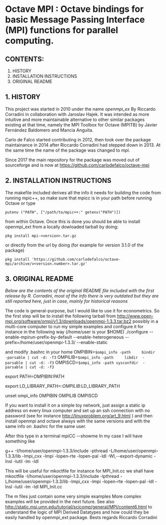 # Octave MPI : Octave bindings for basic Message Passing Interface (MPI) functions for parallel computing.

## CONTENTS:

1. HISTORY
2. INSTALLATION INSTRUCTIONS
3. ORIGINAL README

## 1. HISTORY

This project was started in 2010 under the name *openmpi_ex* 
By Riccardo Corradini in collaboration with Jaroslav Hajek. 
It was intended as more intuitive and more maintainable
alternative to other similar packages existing at that time, 
namely the MPI Toolbox for Octave (MPITB) by Javier Fernández 
Baldomero and Mancia Anguita.

Carlo de Falco started contributing in 2012, then took over
the package maintainance in 2014 after Riccardo Corradini had
stepped down in 2013. At the same time the name of the package
was changed to *mpi*.

Since 2017 the main repository for the package was moved out
of sourceforge and is now at https://github.com/carlodefalco/octave-mpi


## 2. INSTALLATION INSTRUCTIONS

The makefile included derives all the info it needs for building
the code from running mpic++, so make sure that mpicc is in your
path before running Octave or type 

    putenv ("PATH", ["/path/to/mpic++:" getenv("PATH")])

from within Octave.
Once this is done you should be able to install openmpi_ext from a
locally dowloaded tarball by doing:

    pkg install mpi-<version>.tar.gz

or directly from the url by doing (for example for version 3.1.0
of the package)

    pkg install 'https://github.com/carlodefalco/octave-mpi/archive/v<version.number>.tar.gz'


## 3. ORIGINAL README

*Below are the contents of the original README file included with the first release
by R. Corradini, most of the info there is very outdated but they are still
reported here, just in case, mainly for historical reasons*

The code is general-purpose, but  I would like to use it for econometrics.
So the first step will be to install the following tarball from
http://www.open-mpi.org/software/ompi/v1.3/downloads/openmpi-1.3.3.tar.bz2
possibly in a multi-core computer to run my simple examples
and configure it for instance in the following way (/home/user is your $HOME)
./configure --enable-mpirun-prefix-by-default --enable-heterogeneous --prefix=/home/user/openmpi-1.3.3/ --enable-static

and modify .bashrc in your home
 OMPIBIN=`$ompi_info -path     bindir  -parsable | cut -d: -f3`
 OMPILIB=`$ompi_info -path     libdir  -parsable | cut -d: -f3`
 OMPISCD=`$ompi_info -path sysconfdir  -parsable | cut -d: -f3`



export            PATH=$OMPIBIN:$PATH

export LD_LIBRARY_PATH=:$OMPILIB:$LD_LIBRARY_PATH

unset  ompi_info OMPIBIN OMPILIB OMPISCD 

If you want to install it on a simple toy network, just assign a static ip address on every linux computer and set up 
an ssh connection with no password (see for instance http://linuxproblem.org/art_9.html ) and then install openmpi and octave always with the same versions and with the same info on .bashrc for the same user.

After this type in a terminal mpiCC --showme
In my case I will have something like

g++ -I/home/user/openmpi-1.3.3/include -pthread -L/home/user/openmpi-1.3.3/lib -lmpi_cxx -lmpi -lopen-rte -lopen-pal -ldl -Wl,--export-dynamic -lnsl -lutil -lm -ldl

This will be useful for mkoctfile
for instance for MPI_Init.cc we shall have
mkoctfile -I/home/user/openmpi-1.3.3/include -lpthread -L/home/user/openmpi-1.3.3/lib -lmpi_cxx -lmpi -lopen-rte -lopen-pal -ldl -lnsl -lutil -lm -ldl MPI_Init.cc



The m files just contain some very simple examples
More complex examples will be provided in the next future.
See also
http://static.msi.umn.edu/tutorial/scicomp/general/MPI/content6.html
to understand the logic of MPI Derived Datatypes and how could they be easily handled by openmpi_ext package.
Bests regards
Riccardo Corradini



